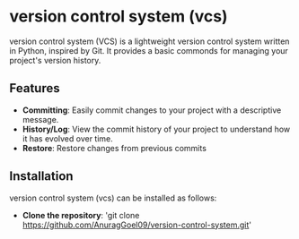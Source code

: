 # version control system (vcs)
version control system (VCS) is a lightweight version control system written in Python, inspired by Git. It provides a basic commonds for managing your project's version history.

## Features
- **Committing**: Easily commit changes to your project with a descriptive message.
- **History/Log**: View the commit history of your project to understand how it has evolved over time.
- **Restore**: Restore changes from previous commits

## Installation

version control system (vcs) can be installed as follows:
- **Clone the repository**: 'git clone https://github.com/AnuragGoel09/version-control-system.git'
